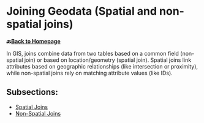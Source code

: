 # Joining Geodata (Spatial and non-spatial joins)

__🔙[Back to Homepage](/content/intro.md)__


In GIS, joins combine data from two tables based on a common field (non-spatial join) or based on location/geometry (spatial join).
Spatial joins link attributes based on geographic relationships (like intersection or proximity), while non-spatial joins rely on matching attribute values (like IDs).

## Subsections:
* [Spatial Joins](https://giscience.github.io/gis-training-resource-center/content/Wiki/en_qgis_spatial_joins_wiki.html)
* [Non-Spatial Joins](https://giscience.github.io/gis-training-resource-center/content/Wiki/en_qgis_non_spatial_joins_wiki.html)

